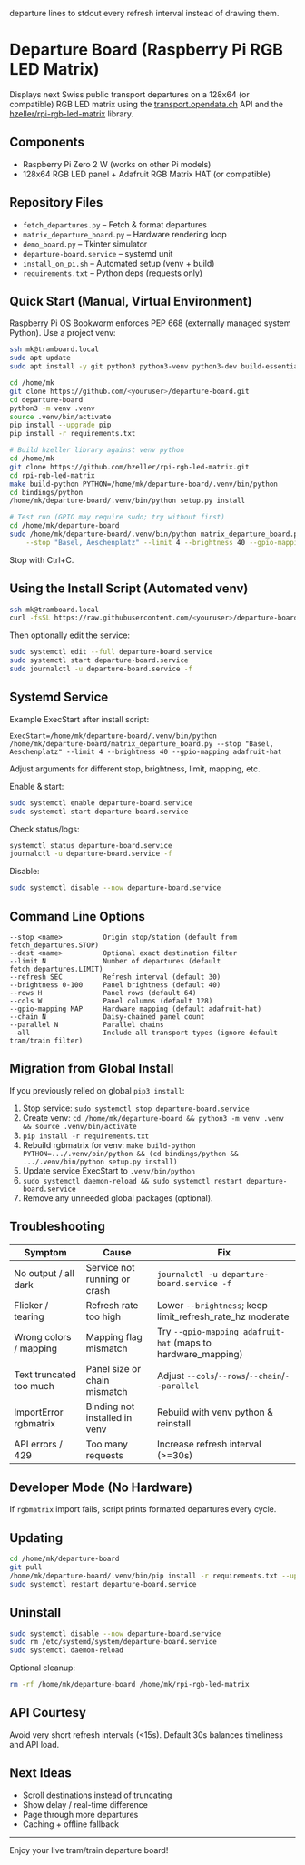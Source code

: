 departure lines to stdout every refresh interval instead of drawing them.
# Departure Board (Raspberry Pi RGB LED Matrix)

Displays next Swiss public transport departures on a 128x64 (or compatible) RGB LED matrix
using the [transport.opendata.ch](https://transport.opendata.ch/) API and the
[hzeller/rpi-rgb-led-matrix](https://github.com/hzeller/rpi-rgb-led-matrix) library.

## Components
- Raspberry Pi Zero 2 W (works on other Pi models)
- 128x64 RGB LED panel + Adafruit RGB Matrix HAT (or compatible)

## Repository Files
- `fetch_departures.py` – Fetch & format departures
- `matrix_departure_board.py` – Hardware rendering loop
- `demo_board.py` – Tkinter simulator
- `departure-board.service` – systemd unit
- `install_on_pi.sh` – Automated setup (venv + build)
- `requirements.txt` – Python deps (requests only)

## Quick Start (Manual, Virtual Environment)
Raspberry Pi OS Bookworm enforces PEP 668 (externally managed system Python). Use a project venv:

```bash
ssh mk@tramboard.local
sudo apt update
sudo apt install -y git python3 python3-venv python3-dev build-essential

cd /home/mk
git clone https://github.com/<youruser>/departure-board.git
cd departure-board
python3 -m venv .venv
source .venv/bin/activate
pip install --upgrade pip
pip install -r requirements.txt

# Build hzeller library against venv python
cd /home/mk
git clone https://github.com/hzeller/rpi-rgb-led-matrix.git
cd rpi-rgb-led-matrix
make build-python PYTHON=/home/mk/departure-board/.venv/bin/python
cd bindings/python
/home/mk/departure-board/.venv/bin/python setup.py install

# Test run (GPIO may require sudo; try without first)
cd /home/mk/departure-board
sudo /home/mk/departure-board/.venv/bin/python matrix_departure_board.py \
	--stop "Basel, Aeschenplatz" --limit 4 --brightness 40 --gpio-mapping adafruit-hat
```

Stop with Ctrl+C.

## Using the Install Script (Automated venv)
```bash
ssh mk@tramboard.local
curl -fsSL https://raw.githubusercontent.com/<youruser>/departure-board/main/install_on_pi.sh | sudo bash
```
Then optionally edit the service:
```bash
sudo systemctl edit --full departure-board.service
sudo systemctl start departure-board.service
sudo journalctl -u departure-board.service -f
```

## Systemd Service
Example ExecStart after install script:
```
ExecStart=/home/mk/departure-board/.venv/bin/python /home/mk/departure-board/matrix_departure_board.py --stop "Basel, Aeschenplatz" --limit 4 --brightness 40 --gpio-mapping adafruit-hat
```
Adjust arguments for different stop, brightness, limit, mapping, etc.

Enable & start:
```bash
sudo systemctl enable departure-board.service
sudo systemctl start departure-board.service
```
Check status/logs:
```bash
systemctl status departure-board.service
journalctl -u departure-board.service -f
```
Disable:
```bash
sudo systemctl disable --now departure-board.service
```

## Command Line Options
```
--stop <name>          Origin stop/station (default from fetch_departures.STOP)
--dest <name>          Optional exact destination filter
--limit N              Number of departures (default fetch_departures.LIMIT)
--refresh SEC          Refresh interval (default 30)
--brightness 0-100     Panel brightness (default 40)
--rows H               Panel rows (default 64)
--cols W               Panel columns (default 128)
--gpio-mapping MAP     Hardware mapping (default adafruit-hat)
--chain N              Daisy-chained panel count
--parallel N           Parallel chains
--all                  Include all transport types (ignore default tram/train filter)
```

## Migration from Global Install
If you previously relied on global `pip3 install`:
1. Stop service: `sudo systemctl stop departure-board.service`
2. Create venv: `cd /home/mk/departure-board && python3 -m venv .venv && source .venv/bin/activate`
3. `pip install -r requirements.txt`
4. Rebuild rgbmatrix for venv: `make build-python PYTHON=.../.venv/bin/python && (cd bindings/python && .../.venv/bin/python setup.py install)`
5. Update service ExecStart to `.venv/bin/python`
6. `sudo systemctl daemon-reload && sudo systemctl restart departure-board.service`
7. Remove any unneeded global packages (optional).

## Troubleshooting
| Symptom | Cause | Fix |
|---------|-------|-----|
| No output / all dark | Service not running or crash | `journalctl -u departure-board.service -f` |
| Flicker / tearing | Refresh rate too high | Lower `--brightness`; keep limit_refresh_rate_hz moderate |
| Wrong colors / mapping | Mapping flag mismatch | Try `--gpio-mapping adafruit-hat` (maps to hardware_mapping) |
| Text truncated too much | Panel size or chain mismatch | Adjust `--cols`/`--rows`/`--chain`/`--parallel` |
| ImportError rgbmatrix | Binding not installed in venv | Rebuild with venv python & reinstall |
| API errors / 429 | Too many requests | Increase refresh interval (>=30s) |

## Developer Mode (No Hardware)
If `rgbmatrix` import fails, script prints formatted departures every cycle.

## Updating
```bash
cd /home/mk/departure-board
git pull
/home/mk/departure-board/.venv/bin/pip install -r requirements.txt --upgrade
sudo systemctl restart departure-board.service
```

## Uninstall
```bash
sudo systemctl disable --now departure-board.service
sudo rm /etc/systemd/system/departure-board.service
sudo systemctl daemon-reload
```
Optional cleanup:
```bash
rm -rf /home/mk/departure-board /home/mk/rpi-rgb-led-matrix
```

## API Courtesy
Avoid very short refresh intervals (<15s). Default 30s balances timeliness and API load.

## Next Ideas
- Scroll destinations instead of truncating
- Show delay / real-time difference
- Page through more departures
- Caching + offline fallback

---
Enjoy your live tram/train departure board!
